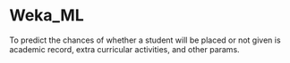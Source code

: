# Weka_ML
To predict the chances of whether a student will be placed or not given is academic record, extra curricular activities, and other params.
